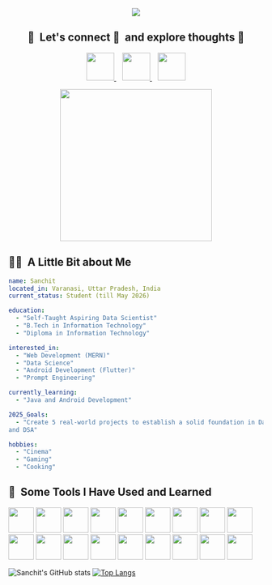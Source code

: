 <p align="center">
  <img src="https://capsule-render.vercel.app/api?type=waving&height=200&color=gradient&text=Hello%20Everyone"
</p>
 <h2 align="center">💬&nbsp; Let's connect  🔗&nbsp; and explore thoughts 🤖</h2>
   <p align="center">
<a href="https://www.instagram.com/thepiyushmalhotra/">
  <img height="55" src="https://user-images.githubusercontent.com/46517096/166974368-9798f39f-1f46-499c-b14e-81f0a3f83a06.png"/>
</a>&nbsp;&nbsp;
<a href="https://www.x.com/sanchit_coderr/">
  <img height="55" src="https://cdn2.iconfinder.com/data/icons/threads-by-instagram/24/x-logo-twitter-new-brand-contained-64.png"/>
</a>&nbsp;&nbsp;
<a href="https://www.linkedin.com/in/sanchit-312928214/">
  <img height="55" src="https://cdn2.iconfinder.com/data/icons/social-media-2285/512/1_Linkedin_unofficial_colored_svg-64.png"/>
</a></p>
<p align="center"><img height="300" src="https://media.tenor.com/6zYlz0L8hI4AAAAj/benjammins-linkedin.gif"/></p>
<h2>👨‍💻 &nbsp;A Little Bit about Me </h3>

```yaml
name: Sanchit  
located_in: Varanasi, Uttar Pradesh, India  
current_status: Student (till May 2026)  

education:  
  - "Self-Taught Aspiring Data Scientist"  
  - "B.Tech in Information Technology"  
  - "Diploma in Information Technology"  

interested_in:  
  - "Web Development (MERN)"  
  - "Data Science"  
  - "Android Development (Flutter)"  
  - "Prompt Engineering"  

currently_learning:  
  - "Java and Android Development"  

2025_Goals:  
  - "Create 5 real-world projects to establish a solid foundation in Data Science
and DSA"  

hobbies:  
  - "Cinema"  
  - "Gaming"  
  - "Cooking"
```

<h2> 🚀 &nbsp;Some Tools I Have Used and Learned</h2>
<p align="left">
            <img height="50"src="https://cdn.jsdelivr.net/gh/devicons/devicon@latest/icons/vscode/vscode-original.svg" />
            <img height="50"src="https://cdn.jsdelivr.net/gh/devicons/devicon@latest/icons/html5/html5-original.svg" />
            <img height="50"src="https://cdn.jsdelivr.net/gh/devicons/devicon@latest/icons/css3/css3-original.svg" />
            <img height="50"src="https://cdn.jsdelivr.net/gh/devicons/devicon@latest/icons/javascript/javascript-original.svg" />
            <img height="50"src="https://cdn.jsdelivr.net/gh/devicons/devicon@latest/icons/react/react-original-wordmark.svg" />
            <img height="50"src="https://cdn.jsdelivr.net/gh/devicons/devicon@latest/icons/nodejs/nodejs-original-wordmark.svg" />
            <img height="50"src="https://cdn.jsdelivr.net/gh/devicons/devicon@latest/icons/mongodb/mongodb-original-wordmark.svg" />
            <img height="50"src="https://cdn.jsdelivr.net/gh/devicons/devicon@latest/icons/express/express-original.svg" />
            <img height="50"src="https://cdn.jsdelivr.net/gh/devicons/devicon@latest/icons/c/c-original.svg" />
            <img height="50"src="https://cdn.jsdelivr.net/gh/devicons/devicon@latest/icons/python/python-original.svg" />
            <img height="50"src="https://cdn.jsdelivr.net/gh/devicons/devicon@latest/icons/java/java-original-wordmark.svg" />
            <img height="50"src="https://cdn.jsdelivr.net/gh/devicons/devicon@latest/icons/bootstrap/bootstrap-original.svg" />
            <img height="50"src="https://cdn.jsdelivr.net/gh/devicons/devicon@latest/icons/reactbootstrap/reactbootstrap-original.svg" />
            <img height="50"src="https://cdn.jsdelivr.net/gh/devicons/devicon@latest/icons/npm/npm-original-wordmark.svg" />
            <img height="50"src="https://cdn.jsdelivr.net/gh/devicons/devicon@latest/icons/flask/flask-original-wordmark.svg" />
            <img height="50"src="https://cdn.jsdelivr.net/gh/devicons/devicon@latest/icons/flutter/flutter-original.svg" />
            <img height="50"src="https://cdn.jsdelivr.net/gh/devicons/devicon@latest/icons/git/git-original.svg" />
            <img height="50"src="https://cdn.jsdelivr.net/gh/devicons/devicon@latest/icons/github/github-original-wordmark.svg" />
</p>

![Sanchit's GitHub stats](https://github-readme-stats.vercel.app/api?username=karlex1&show_icons=true&theme=radical)
[![Top Langs](https://github-readme-stats.vercel.app/api/top-langs/?username=karlex1&layout=donut)](https://github.com/karlex1/github-readme-stats)

